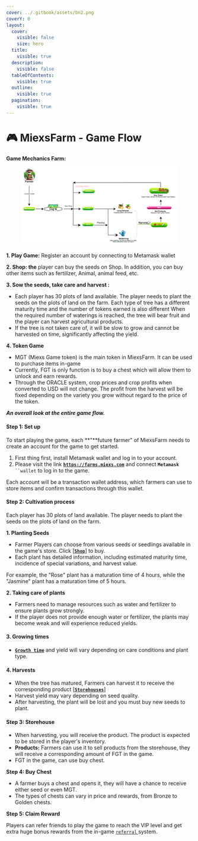 ```yaml
---
cover: ../.gitbook/assets/bn2.png
coverY: 0
layout:
  cover:
    visible: false
    size: hero
  title:
    visible: true
  description:
    visible: false
  tableOfContents:
    visible: true
  outline:
    visible: true
  pagination:
    visible: true
---
```


# 🎮 MiexsFarm - Game Flow

**Game Mechanics Farm:**

<figure><img src="../.gitbook/assets/Gamemechanics.png" alt=""><figcaption></figcaption></figure>

**1. Play Game:** Register an account by connecting to Metamask wallet

**2. Shop: the** player can buy the seeds on Shop. In addition, you can buy other items such as fertilizer, Animal, animal feed, etc.

**3. Sow the seeds, take care and harvest :**&#x20;

* Each player has 30 plots of land available. The player needs to plant the seeds on the plots of land on the farm. Each type of tree has a different maturity time and the number of tokens earned is also different When the required number of waterings is reached, the tree will bear fruit and the player can harvest agricultural products.
* If the tree is not taken care of, it will be slow to grow and cannot be harvested on time, significantly affecting the yield.

**4. Token Game**

* MGT (Miexs Game token) is the main token in MiexsFarm. It can be used to purchase items in-game
* &#x20;Currently, FGT is only function is to buy a chest which will allow them to unlock and earn rewards.
* Through the ORACLE system, crop prices and crop profits when converted to USD will not change. The profit from the harvest will be fixed depending on the variety you grow without regard to the price of the token.

_**An overall look at the entire game flow.**_&#x20;

#### **Step 1: Set up**

To start playing the game, each **"**future farmer" of MiexsFarm needs to create an account for the game to get started.

1. First thing first, install Metamask wallet and log in to your account.
2. Please visit the link [**`https://farms.miexs.com`**](https://farms.miexs.com) and connect  **`Metamask`**` ``wallet` to log in to the game.

Each account will be a transaction wallet address, which farmers can use to store items and confirm transactions through this wallet.

#### **Step 2:** Cultivation process

Each player has 30 plots of land available. The player needs to plant the seeds on the plots of land on the farm.

**1. Planting Seeds**

* Farmer Players can choose from various seeds or seedlings available in the game's store. Click \[[**`Shop`**](../game-features/basic-features/shop.md)] to buy.
* Each plant has detailed information, including estimated maturity time, incidence of special variations, and harvest value.

For example, the "Rose" plant has a maturation time of 4 hours, while the "Jasmine" plant has a maturation time of 5 hours.

**2. Taking care of plants**

* Farmers need to manage resources such as water and fertilizer to ensure plants grow strongly.
* If the player does not provide enough water or fertilizer, the plants may become weak and will experience reduced yields.

#### **3. Growing times**&#x20;

* [**`Growth time`**](miexsfarm-rules.md#id-1.-growing-time) and yield will vary depending on care conditions and plant type.&#x20;

#### **4. Harvests**&#x20;

* When the tree has matured, Farmers can harvest it to receive the corresponding product \[[**`Storehouses`**](../game-features/basic-features/warehouse.md)]
* Harvest yield may vary depending on seed quality.
* After harvesting, the plant will be lost and you must buy new seeds to plant.

#### **Step 3:  Storehouse**

* When harvesting, you will receive the product. The product is expected to be stored in the player's inventory.&#x20;
* **Products:** Farmers can use it to sell products from the storehouse, they will receive a corresponding amount of FGT in the game.
* FGT in the game, can use buy chest.

**Step 4:  Buy Chest**&#x20;

* A farmer buys a chest and opens it, they will have a chance to receive either seed or even MGT.
* The types of chests can vary in price and rewards, from Bronze to Golden chests.&#x20;

**Step 5: Claim Reward**

Players can refer friends to play the game to reach the VIP level and get extra huge bonus rewards from the in-game [`referral` ](../referral-system/what-is-the-referral-system.md)system.

